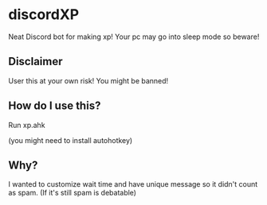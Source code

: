 # discordXP

Neat Discord bot for making xp!
Your pc may go into sleep mode so beware!

## Disclaimer

User this at your own risk! You might be banned!

## How do I use this?

Run xp.ahk

(you might need to install autohotkey)

## Why?

I wanted to customize wait time and have unique message so it didn't count as spam. (If it's still spam is debatable)